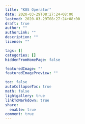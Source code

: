 ```yaml
---
title: "K8S Operator"
date: 2020-03-29T08:27:24+08:00
lastmod: 2020-03-29T08:27:24+08:00
draft: true
author: ""
authorLink: ""
description: ""
license: ""

tags: []
categories: []
hiddenFromHomePage: false

featuredImage: ""
featuredImagePreview: ""

toc: false
autoCollapseToc: true
math: false
lightgallery: true
linkToMarkdown: true
share:
  enable: true
comment: true
---
```


<!--more-->

